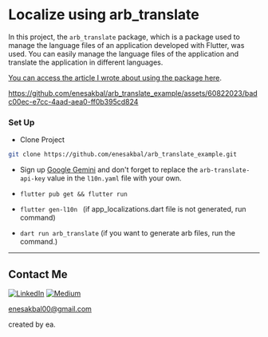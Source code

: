 # Localize using arb_translate

In this project, the `arb_translate` package, which is a package used to manage the language files of an application developed with Flutter, was used. You can easily manage the language files of the application and translate the application in different languages.

[You can access the article I wrote about using the package here](https://medium.com/@enesakbal00/flutter-gemini-localize-using-arb-translate-24e5f6736a89).

https://github.com/enesakbal/arb_translate_example/assets/60822023/badc00ec-e7cc-4aad-aea0-ff0b395cd824

### Set Up
- Clone Project
```bash
git clone https://github.com/enesakbal/arb_translate_example.git
```

- Sign up [Google Gemini](https://ai.google.dev) and don't forget to replace the ```arb-translate-api-key``` value in the `l10n.yaml` file with your own.

- ```flutter pub get && flutter run```
- ```flutter gen-l10n ``` (if app_localizations.dart file is not generated, run command)
- ```dart run arb_translate``` (if you want to generate arb files, run the command.)


---

## Contact Me
[![LinkedIn](https://img.shields.io/badge/linkedin-0A66C2?style=for-the-badge&logo=linkedin&logoColor=white)](https://www.linkedin.com/in/enesakbl/)
[![Medium](https://img.shields.io/badge/Medium-12100E?style=for-the-badge&logo=medium&logoColor=white)](https://medium.com/@enesakbal00)

enesakbal00@gmail.com



created by ea.
